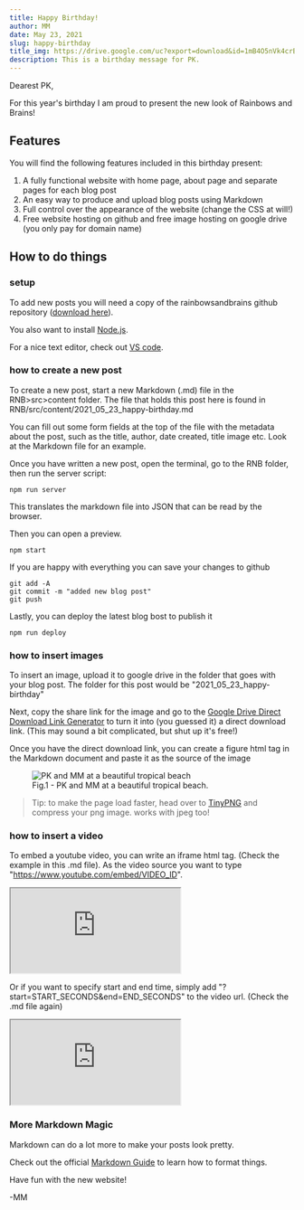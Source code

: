 ```yaml
---
title: Happy Birthday!
author: MM
date: May 23, 2021
slug: happy-birthday
title_img: https://drive.google.com/uc?export=download&id=1mB4O5nVk4crBx7VRQHzdNv5urPfz0luy
description: This is a birthday message for PK.
---
```


Dearest PK,

For this year's birthday I am proud to present the new look of Rainbows and Brains!

## Features

You will find the following features included in this birthday present:

1. A fully functional website with home page, about page and separate pages for each blog post
2. An easy way to produce and upload blog posts using Markdown
3. Full control over the appearance of the website (change the CSS at will!)
4. Free website hosting on github and free image hosting on google drive (you only pay for domain name)

## How to do things


### setup

To add new posts you will need a copy of the rainbowsandbrains github repository ([download here](https://github.com/mandmeier/rainbowsandbrains)).

You also want to install [Node.js](https://nodejs.org/en/).

For a nice text editor, check out [VS code](https://code.visualstudio.com/download).


### how to create a new post

To create a new post, start a new Markdown (.md) file in the RNB>src>content folder. The file that holds this post here is found in RNB/src/content/2021_05_23_happy-birthday.md

You can fill out some form fields at the top of the file with the metadata about the post, such as the title, author, date created, title image etc. Look at the Markdown file for an example.

Once you have written a new post, open the terminal, go to the RNB folder, then run the server script:

    npm run server

This translates the markdown file into JSON that can be read by the browser.

Then you can open a preview.

    npm start

If you are happy with everything you can save your changes to github

    git add -A
    git commit -m "added new blog post"
    git push

Lastly, you can deploy the latest blog bost to publish it

    npm run deploy


### how to insert images

To insert an image, upload it to google drive in the folder that goes with your blog post.
The folder for this post would be "2021_05_23_happy-birthday"

Next, copy the share link for the image and go to the [Google Drive Direct Download Link Generator](https://sites.google.com/site/gdocs2direct/home) to turn it into (you guessed it) a direct download link. (This may sound a bit complicated, but shut up it's free!)

Once you have the direct download link, you can create a figure html tag in the Markdown document and paste it as the source of the image


<figure class="image">
  <img src="https://drive.google.com/uc?export=download&id=15zo2zJfjcbLPmsXSA0mgyk8b3TZpcBiv" style="max-width: 300px;" alt="PK and MM at a beautiful tropical beach">
  <figcaption>Fig.1 - PK and MM at a beautiful tropical beach.</figcaption>
</figure>



> Tip: to make the page load faster, head over to [TinyPNG](https://tinypng.com/) and compress your png image. works with jpeg too!


### how to insert a video

To embed a youtube video, you can write an iframe html tag. (Check the example in this .md file). As the video source you want to type "https://www.youtube.com/embed/VIDEO_ID".

<div className="iframe-video">
    <iframe className="iframe-responsive" src="https://www.youtube.com/embed/tgbNymZ7vqY"></iframe>
</div>


Or if you want to specify start and end time, simply add "?start=START_SECONDS&end=END_SECONDS" to the video url. (Check the .md file again)

<div className="iframe-video">
    <iframe className="iframe-responsive" src="https://www.youtube.com/embed/tgbNymZ7vqY?start=52&end=108"></iframe>
</div>

### More Markdown Magic

Markdown can do a lot more to make your posts look pretty.

Check out the official [Markdown Guide](https://www.markdownguide.org/basic-syntax/) to learn how to format things.


Have fun with the new website!

-MM